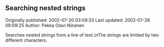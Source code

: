 ## Searching nested strings 
Originally published: 2002-07-20 03:09:33 
Last updated: 2002-07-28 09:09:25 
Author: Pekka Olavi Niiranen 
 
Searches nested strings from a line of text.\nThe strings are limited by two different characters.